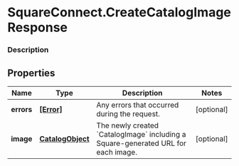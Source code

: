 # SquareConnect.CreateCatalogImageResponse

### Description



## Properties
Name | Type | Description | Notes
------------ | ------------- | ------------- | -------------
**errors** | [**[Error]**](Error.md) | Any errors that occurred during the request. | [optional] 
**image** | [**CatalogObject**](CatalogObject.md) | The newly created &#x60;CatalogImage&#x60; including a Square-generated URL for each image. | [optional] 


